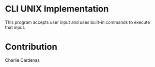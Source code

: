 # CLI UNIX Implementation
This program accepts user input and uses built-in commands to execute that input.

# Contribution
Charlie Cardenas


